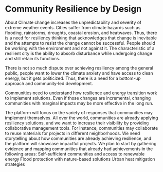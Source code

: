 # Community Resilience by Design
About
  Climate change increases the unpredictability and severity of extreme weather events. Cities suffer from climate hazards such as flooding, rainstorms, droughts, coastal erosion, and heatwaves. Thus, there is a need for resiliency thinking that acknowledges that change is inevitable and the attempts to resist the change cannot be successful. People should be working with the environment and not against it. The characteristic of a resilient city is the ability to absorb disturbance while undergoing change and still retain its functions.

  There is not so much dispute over achieving resiliency among the general public, people want to lower the climate anxiety and have access to clean energy, but it gets politicized. Thus, there is a need for a bottom-up approach and community-led development. 

  Communities need to understand how resilience and energy transition work to implement solutions. Even if those changes are incremental, changing communities with marginal impacts may be more effective in the long run. 

   The platform will focus on the variety of responses that communities may implement themselves. All over the world, communities are already applying resiliency solutions, and we want to increase their visibility by providing collaborative management tools. For instance, communities may collaborate to reuse materials for projects in different neighborhoods. We need storytelling about how communities are already achieving resilience, and the platform will showcase impactful projects. We plan to start by gathering evidence and mapping communities that already had achievements in the following areas: 
Self-sufficient communities and access to renewable energy
Flood protection with nature-based solutions
Urban heat mitigation strategies
